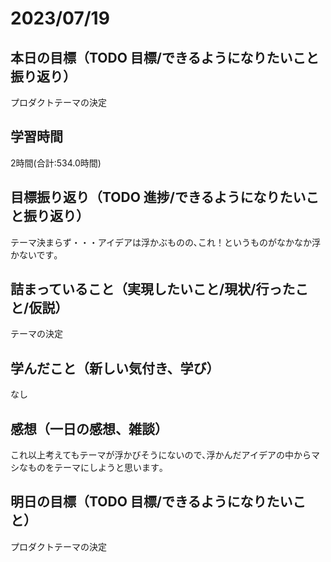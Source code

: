# 2023/07/19
## 本日の目標（TODO 目標/できるようになりたいこと振り返り）
プロダクトテーマの決定
## 学習時間
2時間(合計:534.0時間)
## 目標振り返り（TODO 進捗/できるようになりたいこと振り返り）
テーマ決まらず・・・アイデアは浮かぶものの､これ！というものがなかなか浮かないです｡
## 詰まっていること（実現したいこと/現状/行ったこと/仮説）
テーマの決定
## 学んだこと（新しい気付き、学び）
なし
## 感想（一日の感想、雑談）
これ以上考えてもテーマが浮かびそうにないので､浮かんだアイデアの中からマシなものをテーマにしようと思います｡
## 明日の目標（TODO 目標/できるようになりたいこと）
プロダクトテーマの決定